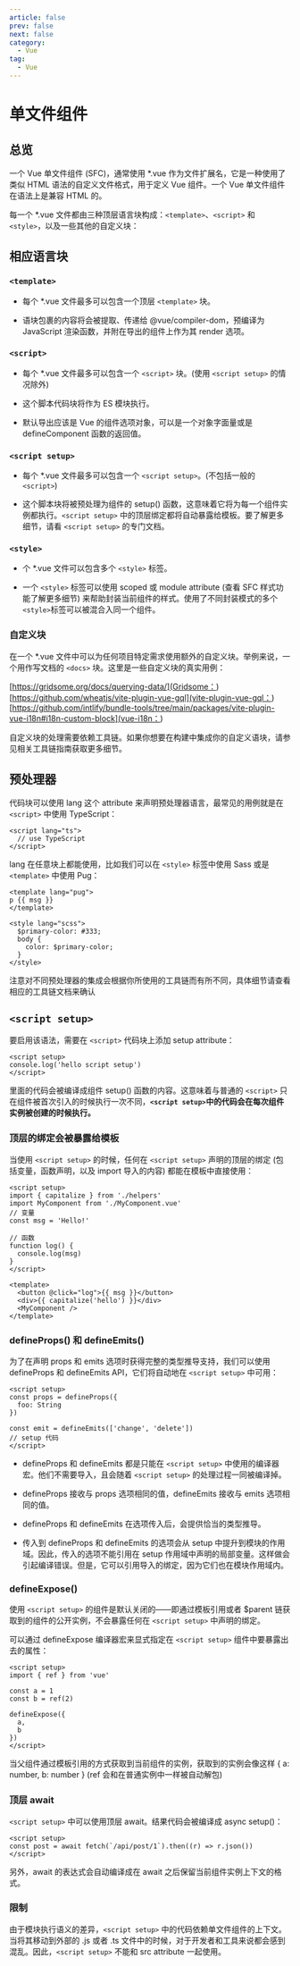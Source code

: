 ```yaml
---
article: false
prev: false
next: false
category:
  - Vue
tag:
  - Vue
---
```


# 单文件组件

<!-- more -->

## 总览

一个 Vue 单文件组件 (SFC)，通常使用 \*.vue 作为文件扩展名，它是一种使用了类似 HTML 语法的自定义文件格式，用于定义 Vue 组件。一个 Vue 单文件组件在语法上是兼容 HTML 的。

每一个 \*.vue 文件都由三种顶层语言块构成：`<template>`、`<script>` 和 `<style>`，以及一些其他的自定义块：

## 相应语言块

### `<template>`

- 每个 \*.vue 文件最多可以包含一个顶层 `<template>` 块。

- 语块包裹的内容将会被提取、传递给 @vue/compiler-dom，预编译为 JavaScript 渲染函数，并附在导出的组件上作为其 render 选项。

### `<script>`

- 每个 \*.vue 文件最多可以包含一个 `<script>` 块。(使用 `<script setup>` 的情况除外)

- 这个脚本代码块将作为 ES 模块执行。

- 默认导出应该是 Vue 的组件选项对象，可以是一个对象字面量或是 defineComponent 函数的返回值。

### `<script setup>`

- 每个 \*.vue 文件最多可以包含一个 `<script setup>`。(不包括一般的 `<script>`)

- 这个脚本块将被预处理为组件的 setup() 函数，这意味着它将为每一个组件实例都执行。`<script setup>` 中的顶层绑定都将自动暴露给模板。要了解更多细节，请看 `<script setup>` 的专门文档。

### `<style>`

- 个 \*.vue 文件可以包含多个 `<style>` 标签。

- 一个 `<style>` 标签可以使用 scoped 或 module attribute (查看 SFC 样式功能了解更多细节) 来帮助封装当前组件的样式。使用了不同封装模式的多个 `<style>`标签可以被混合入同一个组件。

### 自定义块

在一个 \*.vue 文件中可以为任何项目特定需求使用额外的自定义块。举例来说，一个用作写文档的 `<docs>` 块。这里是一些自定义块的真实用例：

[https://gridsome.org/docs/querying-data/](Gridsome：<page-query>)  
[https://github.com/wheatjs/vite-plugin-vue-gql](vite-plugin-vue-gql：<gql>)  
[https://github.com/intlify/bundle-tools/tree/main/packages/vite-plugin-vue-i18n#i18n-custom-block](vue-i18n：<i18n>)

自定义块的处理需要依赖工具链。如果你想要在构建中集成你的自定义语块，请参见相关工具链指南获取更多细节。

## 预处理器

代码块可以使用 lang 这个 attribute 来声明预处理器语言，最常见的用例就是在 `<script>` 中使用 TypeScript：

```vue:no-line-numbers
<script lang="ts">
  // use TypeScript
</script>
```

lang 在任意块上都能使用，比如我们可以在 `<style>` 标签中使用 Sass 或是 `<template>` 中使用 Pug：

```vue:no-line-numbers
<template lang="pug">
p {{ msg }}
</template>

<style lang="scss">
  $primary-color: #333;
  body {
    color: $primary-color;
  }
</style>
```

注意对不同预处理器的集成会根据你所使用的工具链而有所不同，具体细节请查看相应的工具链文档来确认

## `<script setup>`

要启用该语法，需要在 `<script>` 代码块上添加 setup attribute：

```vue:no-line-numbers
<script setup>
console.log('hello script setup')
</script>
```

里面的代码会被编译成组件 setup() 函数的内容。这意味着与普通的 `<script>` 只在组件被首次引入的时候执行一次不同，**`<script setup>`中的代码会在每次组件实例被创建的时候执行。**

### 顶层的绑定会被暴露给模板

当使用 `<script setup>` 的时候，任何在 `<script setup>` 声明的顶层的绑定 (包括变量，函数声明，以及 import 导入的内容) 都能在模板中直接使用：

```vue:no-line-numbers
<script setup>
import { capitalize } from './helpers'
import MyComponent from './MyComponent.vue'
// 变量
const msg = 'Hello!'

// 函数
function log() {
  console.log(msg)
}
</script>

<template>
  <button @click="log">{{ msg }}</button>
  <div>{{ capitalize('hello') }}</div>
  <MyComponent />
</template>
```

### defineProps() 和 defineEmits()

为了在声明 props 和 emits 选项时获得完整的类型推导支持，我们可以使用 defineProps 和 defineEmits API，它们将自动地在 `<script setup>` 中可用：

```vue:no-line-numbers
<script setup>
const props = defineProps({
  foo: String
})

const emit = defineEmits(['change', 'delete'])
// setup 代码
</script>
```

- defineProps 和 defineEmits 都是只能在 `<script setup>` 中使用的编译器宏。他们不需要导入，且会随着 `<script setup>` 的处理过程一同被编译掉。

- defineProps 接收与 props 选项相同的值，defineEmits 接收与 emits 选项相同的值。

- defineProps 和 defineEmits 在选项传入后，会提供恰当的类型推导。

- 传入到 defineProps 和 defineEmits 的选项会从 setup 中提升到模块的作用域。因此，传入的选项不能引用在 setup 作用域中声明的局部变量。这样做会引起编译错误。但是，它可以引用导入的绑定，因为它们也在模块作用域内。

### defineExpose()

使用 `<script setup>` 的组件是默认关闭的——即通过模板引用或者 $parent 链获取到的组件的公开实例，不会暴露任何在 `<script setup>` 中声明的绑定。

可以通过 defineExpose 编译器宏来显式指定在 `<script setup>` 组件中要暴露出去的属性：

```vue:no-line-numbers
<script setup>
import { ref } from 'vue'

const a = 1
const b = ref(2)

defineExpose({
  a,
  b
})
</script>
```

当父组件通过模板引用的方式获取到当前组件的实例，获取到的实例会像这样 { a: number, b: number } (ref 会和在普通实例中一样被自动解包)

### 顶层 await

`<script setup>` 中可以使用顶层 await。结果代码会被编译成 async setup()：

```vue:no-line-numbers
<script setup>
const post = await fetch(`/api/post/1`).then((r) => r.json())
</script>
```

另外，await 的表达式会自动编译成在 await 之后保留当前组件实例上下文的格式。

### 限制

由于模块执行语义的差异，`<script setup>` 中的代码依赖单文件组件的上下文。当将其移动到外部的 .js 或者 .ts 文件中的时候，对于开发者和工具来说都会感到混乱。因此，`<script setup>` 不能和 src attribute 一起使用。
